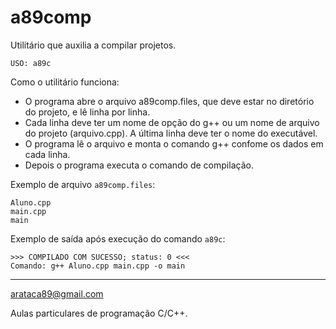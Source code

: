 # a89comp

Utilitário que auxilia a compilar projetos.

```
USO: a89c
```

Como o utilitário funciona:
- O programa abre o arquivo a89comp.files, que deve estar no diretório do projeto, e lê linha por linha.
- Cada linha deve ter um nome de opção do g++ ou um nome de arquivo do projeto (arquivo.cpp).
A última linha deve ter o nome do executável.
- O programa lê o arquivo e monta o comando g++ confome os dados em cada linha.
- Depois o programa executa o comando de compilação.


Exemplo de arquivo ```a89comp.files```:
```
Aluno.cpp
main.cpp
main
```

Exemplo de saída após execução do comando ```a89c```:
```
>>> COMPILADO COM SUCESSO; status: 0 <<<
Comando: g++ Aluno.cpp main.cpp -o main
```

-----------
arataca89@gmail.com

Aulas particulares de programação C/C++.
